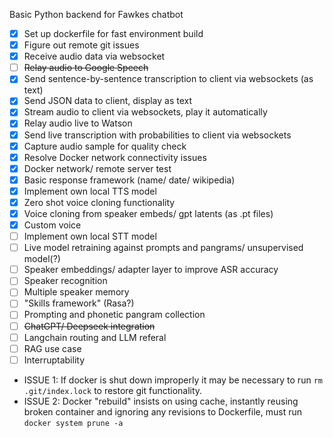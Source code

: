 Basic Python backend for Fawkes chatbot

- [X] Set up dockerfile for fast environment build
- [X] Figure out remote git issues
- [X] Receive audio data via websocket
- [ ] ~~Relay audio to Google Speech~~
- [X] Send sentence-by-sentence transcription to client via websockets (as text)
- [X] Send JSON data to client, display as text
- [X] Stream audio to client via websockets, play it automatically
- [X] Relay audio live to Watson
- [X] Send live transcription with probabilities to client via websockets
- [X] Capture audio sample for quality check
- [X] Resolve Docker network connectivity issues
- [X] Docker network/ remote server test
- [X] Basic response framework (name/ date/ wikipedia)
- [X] Implement own local TTS model
- [X] Zero shot voice cloning functionality
- [X] Voice cloning from speaker embeds/ gpt latents (as .pt files)
- [X] Custom voice
- [ ] Implement own local STT model
- [ ] Live model retraining against prompts and pangrams/ unsupervised model(?)
- [ ] Speaker embeddings/ adapter layer to improve ASR accuracy
- [ ] Speaker recognition
- [ ] Multiple speaker memory
- [ ] "Skills framework" (Rasa?)
- [ ] Prompting and phonetic pangram collection
- [ ] ~~ChatGPT/ Deepseek integration~~
- [ ] Langchain routing and LLM referal
- [ ] RAG use case
- [ ] Interruptability

* ISSUE 1: If docker is shut down improperly it may be necessary to run `rm .git/index.lock` to restore git functionality.
* ISSUE 2: Docker "rebuild" insists on using cache, instantly reusing broken container and ignoring any revisions to Dockerfile, must run `docker system prune -a`
